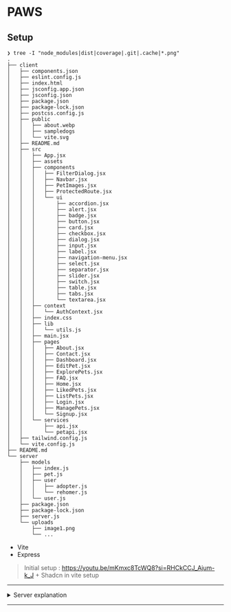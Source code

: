 # PAWS

## Setup
```
❯ tree -I "node_modules|dist|coverage|.git|.cache|*.png"
.
├── client
│   ├── components.json
│   ├── eslint.config.js
│   ├── index.html
│   ├── jsconfig.app.json
│   ├── jsconfig.json
│   ├── package.json
│   ├── package-lock.json
│   ├── postcss.config.js
│   ├── public
│   │   ├── about.webp
│   │   ├── sampledogs
│   │   └── vite.svg
│   ├── README.md
│   ├── src
│   │   ├── App.jsx
│   │   ├── assets
│   │   ├── components
│   │   │   ├── FilterDialog.jsx
│   │   │   ├── Navbar.jsx
│   │   │   ├── PetImages.jsx
│   │   │   ├── ProtectedRoute.jsx
│   │   │   └── ui
│   │   │       ├── accordion.jsx
│   │   │       ├── alert.jsx
│   │   │       ├── badge.jsx
│   │   │       ├── button.jsx
│   │   │       ├── card.jsx
│   │   │       ├── checkbox.jsx
│   │   │       ├── dialog.jsx
│   │   │       ├── input.jsx
│   │   │       ├── label.jsx
│   │   │       ├── navigation-menu.jsx
│   │   │       ├── select.jsx
│   │   │       ├── separator.jsx
│   │   │       ├── slider.jsx
│   │   │       ├── switch.jsx
│   │   │       ├── table.jsx
│   │   │       ├── tabs.jsx
│   │   │       └── textarea.jsx
│   │   ├── context
│   │   │   └── AuthContext.jsx
│   │   ├── index.css
│   │   ├── lib
│   │   │   └── utils.js
│   │   ├── main.jsx
│   │   ├── pages
│   │   │   ├── About.jsx
│   │   │   ├── Contact.jsx
│   │   │   ├── Dashboard.jsx
│   │   │   ├── EditPet.jsx
│   │   │   ├── ExplorePets.jsx
│   │   │   ├── FAQ.jsx
│   │   │   ├── Home.jsx
│   │   │   ├── LikedPets.jsx
│   │   │   ├── ListPets.jsx
│   │   │   ├── Login.jsx
│   │   │   ├── ManagePets.jsx
│   │   │   └── Signup.jsx
│   │   └── services
│   │       ├── api.jsx
│   │       └── petapi.jsx
│   ├── tailwind.config.js
│   └── vite.config.js
├── README.md
└── server
    ├── models
    │   ├── index.js
    │   ├── pet.js
    │   ├── user
    │   │   ├── adopter.js
    │   │   └── rehomer.js
    │   └── user.js
    ├── package.json
    ├── package-lock.json
    ├── server.js
    └── uploads
        ├── image1.png
        └── ...
```
- Vite
- Express

> Initial setup : https://youtu.be/mKmxc8TcWQ8?si=RHCkCCJ_Ajum-k_J + Shadcn in vite setup

---

<details>
  <summary>Server explanation</summary>

## Server

### Overview

- This Node.js server uses the Express framework to handle HTTP requests and responses.
- It connects to a MongoDB database using Mongoose.
- Manages user authentication with JSON Web Tokens (JWT).
- Supports user signup and login.
- Manages pet listing.
- Handles file uploads using Multer.
- Routes are protected with middleware to ensure that only authenticated users can access certain endpoints.
- Includes specific routes for adopters and rehomers to manage their respective functionalities.

### Modules used

1. **Express**: The main framework used to build the server.
2. **Mongoose**: An ODM (Object Data Modeling) library for MongoDB and Node.js.
3. **Bcrypt**: A library to hash passwords.
4. **JWT**: Used for authentication.
5. **CORS**: Middleware to enable Cross-Origin Resource Sharing.
6. **Multer**: Middleware for handling file uploads.
7. **Path**: Node.js module for handling file and directory paths.

### Components

1. **Models**: MongoDB models for User, Pet, Adopter, and Rehomer.
2. **Middleware**: 
   - `cors()`: Enables CORS.
   - `express.json()`: Parses incoming JSON requests.
   - `authenticateToken`: Middleware to authenticate JWT tokens.
3. **File Upload Configuration**: 
   - `multer.diskStorage`: Configures storage for uploaded files.
   - `checkFileType`: Validates the file type of uploaded images.
4. **Routes**:
   - **Auth Routes**: Handles user signup and login.
   - **Pet Routes**: Handles CRUD operations for pet listings.
   - **Adopter Routes**: Handles liking and unliking pets.
   - **Rehomer Routes**: Handles fetching listed pets for a rehomer.
   - **User Routes**: Handles fetching and updating user profiles.

### Architecture

#### Models

- **User**: Represents a user in the system.
- **Pet**: Represents a pet listing.
- **Adopter**: Represents an adopter user type.
- **Rehomer**: Represents a rehomer user type.

#### Middleware

- **CORS**: Allows cross-origin requests.
- **JSON Parsing**: Parses JSON bodies of incoming requests.
- **Authentication**: Verifies JWT tokens to protect routes.

#### File Upload Configuration

- **Multer Storage**: Configures where and how files are stored.
- **File Type Check**: Ensures only images are uploaded.

#### Routes

- **Auth Routes**:
  - `/api/signup`: Registers a new user.
  - `/api/login`: Logs in a user and returns a JWT token.

- **Pet Routes**:
  - `/api/pets`: Creates a new pet listing.
  - `/api/rehomer/pets`: Fetches all pets listed by a rehomer.
  - `/api/pets/:id`: Updates or deletes a pet listing.
  - `/api/pets`: Fetches all available pets.
  - `/api/pets/:id`: Fetches a pet by ID.

- **Adopter Routes**:
  - `/api/pets/:id/like`: Likes a pet.
  - `/api/pets/:id/like`: Unlikes a pet.
  - `/api/liked-pets`: Fetches all liked pets for an adopter.

- **Rehomer Routes**:
  - `/api/my-listings`: Fetches all pets listed by the rehomer.

- **User Routes**:
  - `/api/profile`: Fetches the user profile.
  - `/api/profile`: Updates the user profile.

### Server Initialization

- **Port**: The server listens on port 8080.
- **MongoDB Connection**: Connects to the MongoDB database using Mongoose.

### Detailed Code Explanation

#### 1. Importing Required Modules

```javascript
const express = require('express');
const mongoose = require('mongoose');
const bcrypt = require('bcryptjs');
const jwt = require('jsonwebtoken');
const cors = require('cors');
const multer = require('multer');
const path = require('path');
```

- **express**: Main framework for building the server.
- **mongoose**: ODM library for MongoDB.
- **bcrypt**: Library for hashing passwords.
- **jsonwebtoken**: Library for creating and verifying JWT tokens.
- **cors**: Middleware to enable Cross-Origin Resource Sharing.
- **multer**: Middleware for handling file uploads.
- **path**: Node.js module for handling file and directory paths.

#### 2. Importing MongoDB Models

```javascript
const { User, Pet, Adopter, Rehomer } = require('./models');
```

- Importing the MongoDB models for User, Pet, Adopter, and Rehomer.

#### 3. Initializing Express App

```javascript
const app = express();
```

- Creating an instance of the Express application.

#### 4. Middleware Setup

```javascript
app.use(cors());
app.use(express.json());
```

- **cors()**: Enables CORS to allow cross-origin requests.
- **express.json()**: Middleware to parse incoming JSON requests.

#### 5. Configuring Multer for File Uploads

```javascript
const storage = multer.diskStorage({
  destination: (req, file, cb) => {
    const uploadPath = path.join(__dirname, 'uploads');
    cb(null, uploadPath);
  },
  filename: (req, file, cb) => {
    cb(null, 'pet-' + Date.now() + path.extname(file.originalname));
  }
});

const upload = multer({
  storage: storage,
  limits: { fileSize: 10000000 }, // 10MB limit
  fileFilter: (req, file, cb) => {
    checkFileType(file, cb);
  }
}).array('images', 5); // Allow up to 5 images
```

- **storage**: Configures where and how files are stored.
  - **destination**: Specifies the directory for storing uploaded files.
  - **filename**: Specifies the naming convention for uploaded files.
- **upload**: Configures Multer with storage settings, file size limit, and file type filter.
  - **limits**: Sets a file size limit of 10MB.
  - **fileFilter**: Uses `checkFileType` function to validate file types.
  - **array**: Allows uploading up to 5 images.

#### 6. File Type Check Function

```javascript
function checkFileType(file, cb) {
  const filetypes = /jpeg|jpg|png|webp/;
  const extname = filetypes.test(path.extname(file.originalname).toLowerCase());
  const mimetype = filetypes.test(file.mimetype);

  if (mimetype && extname) {
    return cb(null, true);
  } else {
    cb('Error: Images Only!');
  }
}
```

- **checkFileType**: Validates the file type of uploaded images.
  - **filetypes**: Regular expression for allowed file types.
  - **extname**: Checks the file extension.
  - **mimetype**: Checks the MIME type.
  - **cb**: Callback function to indicate whether the file is valid.

#### 7. Serving Uploaded Files Statically

```javascript
app.use('/uploads', express.static(path.join(__dirname, 'uploads')));
```

- **express.static**: Serves static files from the `uploads` directory.

#### 8. Connecting to MongoDB

```javascript
mongoose.connect('mongodb+srv://shivang:092004@paws.3fngq.mongodb.net/?retryWrites=true&w=majority&appName=paws')
  .then(() => console.log('Connected to MongoDB'))
  .catch(err => console.error('MongoDB connection error:', err));
```

- **mongoose.connect**: Connects to the MongoDB database.
- **then**: Logs a success message if the connection is successful.
- **catch**: Logs an error message if the connection fails.

#### 9. Authentication Middleware

```javascript
const authenticateToken = (req, res, next) => {
  const token = req.headers['authorization']?.split(' ')[1];
  if (!token) return res.status(401).json({ message: 'No token provided' });

  jwt.verify(token, 'your-secret-key', (err, user) => {
    if (err) return res.status(403).json({ message: 'Invalid token' });
    req.user = user;
    next();
  });
};
```

- **authenticateToken**: Middleware to authenticate JWT tokens.
  - **token**: Extracts the token from the `Authorization` header.
  - **jwt.verify**: Verifies the token using the secret key.
  - **req.user**: Attaches the decoded user information to the request object.
  - **next**: Calls the next middleware or route handler.

#### 10. Auth Routes

```javascript
app.post('/api/signup', async (req, res) => {
  try {
    const { email, password, userType, name, phone, location } = req.body;

    const existingUser = await User.findOne({ email });
    if (existingUser) {
      return res.status(400).json({ message: 'User already exists' });
    }

    const hashedPassword = await bcrypt.hash(password, 10);

    const user = new User({
      email,
      password: hashedPassword,
      userType,
      name,
      phone,
      location
    });

    await user.save();

    if (userType === 'adopter') {
      const adopter = new Adopter({
        userId: user._id,
        likedPets: []
      });
      await adopter.save();
    } else if (userType === 'rehomer') {
      const rehomer = new Rehomer({
        userId: user._id,
        listedPets: []
      });
      await rehomer.save();
    }

    res.status(201).json({ message: 'User created successfully', userType });
  } catch (error) {
    res.status(500).json({ message: 'Error creating user', error: error.message });
  }
});

app.post('/api/login', async (req, res) => {
  try {
    const { email, password } = req.body;
    const user = await User.findOne({ email });

    if (!user || !(await bcrypt.compare(password, user.password))) {
      return res.status(401).json({ message: 'Invalid credentials' });
    }

    const token = jwt.sign(
      { userId: user._id, userType: user.userType },
      'your-secret-key',
      { expiresIn: '24h' }
    );

    res.json({
      token,
      userType: user.userType,
      userId: user._id,
      name: user.name
    });
  } catch (error) {
    res.status(500).json({ message: 'Error logging in', error: error.message });
  }
});
```

- **/api/signup**: Registers a new user.
  - Checks if the user already exists.
  - Hashes the password using bcrypt.
  - Creates and saves a new user.
  - Creates and saves a specific user type document (Adopter or Rehomer).
  - Returns a success message and user type.
- **/api/login**: Logs in a user and returns a JWT token.
  - Finds the user by email.
  - Compares the provided password with the hashed password.
  - Generates a JWT token.
  - Returns the token, user type, user ID, and name.

#### 11. Pet Routes

```javascript
app.post('/api/pets', authenticateToken, (req, res) => {
  upload(req, res, async (err) => {
    if (err) {
      return res.status(400).json({ message: err });
    }

    try {
      if (req.user.userType !== 'rehomer') {
        return res.status(403).json({ message: 'Only rehomers can list pets' });
      }

      const imageUrls = req.files.map(file => `/uploads/${file.filename}`);

      const petData = JSON.parse(req.body.petData);
      const pet = new Pet({
        ...petData,
        images: imageUrls,
        rehomerId: req.user.userId,
        status: 'available'
      });

      await pet.save();

      await Rehomer.findOneAndUpdate(
        { userId: req.user.userId },
        { $push: { listedPets: pet._id } }
      );

      res.status(201).json(pet);
    } catch (error) {
      res.status(500).json({ message: 'Error creating pet listing', error: error.message });
    }
  });
});

app.get('/api/rehomer/pets', authenticateToken, async (req, res) => {
  try {
    if (req.user.userType !== 'rehomer') {
      return res.status(403).json({ message: 'Unauthorized' });
    }

    const pets = await Pet.find({ rehomerId: req.user.userId })
      .sort({ createdAt: -1 });

    res.json(pets);
  } catch (error) {
    res.status(500).json({ message: 'Error fetching pets', error: error.message });
  }
});

app.put('/api/pets/:id', authenticateToken, (req, res) => {
  upload(req, res, async (err) => {
    if (err) {
      return res.status(400).json({ message: err });
    }

    try {
      const pet = await Pet.findOne({
        _id: req.params.id,
        rehomerId: req.user.userId
      });

      if (!pet) {
        return res.status(404).json({ message: 'Pet not found or unauthorized' });
      }

      const petData = JSON.parse(req.body.petData);
      const existingImages = JSON.parse(req.body.existingImages || '[]');

      const imageUrls = req.files ?
        req.files.map(file => `/uploads/${file.filename}`) :
        existingImages;

      const updatedPet = await Pet.findByIdAndUpdate(
        req.params.id,
        {
          ...petData,
          images: imageUrls,
          updatedAt: Date.now()
        },
        { new: true }
      );

      res.json(updatedPet);
    } catch (error) {
      res.status(500).json({ message: 'Error updating pet', error: error.message });
    }
  });
});

app.delete('/api/pets/:id', authenticateToken, async (req, res) => {
  try {
    const pet = await Pet.findOne({
      _id: req.params.id,
      rehomerId: req.user.userId
    });

    if (!pet) {
      return res.status(404).json({ message: 'Pet not found or unauthorized' });
    }

    await Pet.findByIdAndDelete(req.params.id);

    await Rehomer.findOneAndUpdate(
      { userId: req.user.userId },
      { $pull: { listedPets: req.params.id } }
    );

    res.json({ message: 'Pet listing deleted successfully' });
  } catch (error) {
    res.status(500).json({ message: 'Error deleting pet', error: error.message });
  }
});

app.get('/api/pets', async (req, res) => {
  try {
    const pets = await Pet.find({ status: 'available' })
      .populate('rehomerId', 'name location')
      .select('species breed name size age gender images location description status healthStatus adoptionFee behavior');

    const validPets = pets.filter(pet => pet && pet.species);
    res.json(validPets);
  } catch (error) {
    res.status(500).json({ message: 'Error fetching pets', error: error.message });
  }
});

app.get('/api/pets/:id', async (req, res) => {
  try {
    const pet = await Pet.findById(req.params.id)
      .populate('rehomerId', 'name location phone email');
    if (!pet) {
      return res.status(404).json({ message: 'Pet not found' });
    }
    res.json(pet);
  } catch (error) {
    res.status(500).json({ message: 'Error fetching pet', error: error.message });
  }
});
```

- **/api/pets**: Creates a new pet listing.
  - Uses `authenticateToken` middleware to protect the route.
  - Uses `upload` middleware to handle file uploads.
  - Checks if the user is a rehomer.
  - Saves the pet data and updates the rehomer's listed pets.
- **/api/rehomer/pets**: Fetches all pets listed by a rehomer.
  - Uses `authenticateToken` middleware to protect the route.
  - Checks if the user is a rehomer.
  - Fetches and returns the pets listed by the rehomer.
- **/api/pets/:id**: Updates a pet listing.
  - Uses `authenticateToken` middleware to protect the route.
  - Uses `upload` middleware to handle file uploads.
  - Checks if the pet belongs to the rehomer.
  - Updates the pet data and returns the updated pet.
- **/api/pets/:id**: Deletes a pet listing.
  - Uses `authenticateToken` middleware to protect the route.
  - Checks if the pet belongs to the rehomer.
  - Deletes the pet and updates the rehomer's listed pets.
- **/api/pets**: Fetches all available pets.
  - Fetches and returns all pets with status 'available'.
- **/api/pets/:id**: Fetches a pet by ID.
  - Fetches and returns the pet by ID.

#### 12. Adopter Routes

```javascript
app.post('/api/pets/:id/like', authenticateToken, async (req, res) => {
  try {
    if (req.user.userType !== 'adopter') {
      return res.status(403).json({ message: 'Only adopters can like pets' });
    }

    const adopter = await Adopter.findOne({ userId: req.user.userId });
    if (!adopter) {
      return res.status(404).json({ message: 'Adopter not found' });
    }

    if (adopter.likedPets.includes(req.params.id)) {
      return res.status(400).json({ message: 'Pet already liked' });
    }

    adopter.likedPets.push(req.params.id);
    await adopter.save();

    res.json({ message: 'Pet liked successfully' });
  } catch (error) {
    res.status(500).json({ message: 'Error liking pet', error: error.message });
  }
});

app.delete('/api/pets/:id/like', authenticateToken, async (req, res) => {
  try {
    if (req.user.userType !== 'adopter') {
      return res.status(403).json({ message: 'Only adopters can unlike pets' });
    }

    await Adopter.findOneAndUpdate(
      { userId: req.user.userId },
      { $pull: { likedPets: req.params.id } }
    );

    res.json({ message: 'Pet unliked successfully' });
  } catch (error) {
    res.status(500).json({ message: 'Error unliking pet', error: error.message });
  }
});

app.get('/api/liked-pets', authenticateToken, async (req, res) => {
  try {
    if (req.user.userType !== 'adopter') {
      return res.status(403).json({ message: 'Only adopters can view liked pets' });
    }

    const adopter = await Adopter.findOne({ userId: req.user.userId })
      .populate({
        path: 'likedPets',
        populate: {
          path: 'rehomerId',
          select: 'name location email phone'
        }
      });

    res.json(adopter.likedPets);
  } catch (error) {
    res.status(500).json({ message: 'Error fetching liked pets', error: error.message });
  }
});
```

- **/api/pets/:id/like**: Likes a pet.
  - Uses `authenticateToken` middleware to protect the route.
  - Checks if the user is an adopter.
  - Adds the pet to the adopter's liked pets.
- **/api/pets/:id/like**: Unlikes a pet.
  - Uses `authenticateToken` middleware to protect the route.
  - Checks if the user is an adopter.
  - Removes the pet from the adopter's liked pets.
- **/api/liked-pets**: Fetches all liked pets for an adopter.
  - Uses `authenticateToken` middleware to protect the route.
  - Checks if the user is an adopter.
  - Fetches and returns the adopter's liked pets.

#### 13. Rehomer Routes

```javascript
app.get('/api/my-listings', authenticateToken, async (req, res) => {
  try {
    if (req.user.userType !== 'rehomer') {
      return res.status(403).json({ message: 'Only rehomers can view their listings' });
    }

    const rehomer = await Rehomer.findOne({ userId: req.user.userId })
      .populate('listedPets');

    res.json(rehomer.listedPets);
  } catch (error) {
    res.status(500).json({ message: 'Error fetching listings', error: error.message });
  }
});
```

- **/api/my-listings**: Fetches all pets listed by the rehomer.
  - Uses `authenticateToken` middleware to protect the route.
  - Checks if the user is a rehomer.
  - Fetches and returns the rehomer's listed pets.

#### 14. User Routes

```javascript
app.get('/api/profile', authenticateToken, async (req, res) => {
  try {
    const user = await User.findById(req.user.userId).select('-password');
    if (!user) {
      return res.status(404).json({ message: 'User not found' });
    }
    res.json(user);
  } catch (error) {
    res.status(500).json({ message: 'Error fetching profile', error: error.message });
  }
});

app.put('/api/profile', authenticateToken, async (req, res) => {
  try {
    const { password, ...updateData } = req.body;

    const user = await User.findByIdAndUpdate(
      req.user.userId,
      updateData,
      { new: true }
    ).select('-password');

    res.json(user);
  } catch (error) {
    res.status(500).json({ message: 'Error updating profile', error: error.message });
  }
});
```

- **/api/profile**: Fetches the user profile.
  - Uses `authenticateToken` middleware to protect the route.
  - Fetches and returns the user profile without the password.
- **/api/profile**: Updates the user profile.
  - Uses `authenticateToken` middleware to protect the route.

#### 15. Server Initialization

```javascript
const PORT = 8080;
app.listen(PORT, () => {
  console.log(`Server running on port ${PORT}`);
});
```

- **PORT**: Defines the port number on which the server will listen for incoming requests.
- **app.listen**: Starts the server and listens on the specified port.
  - Logs a message indicating that the server is running and on which port.

</details>


---

